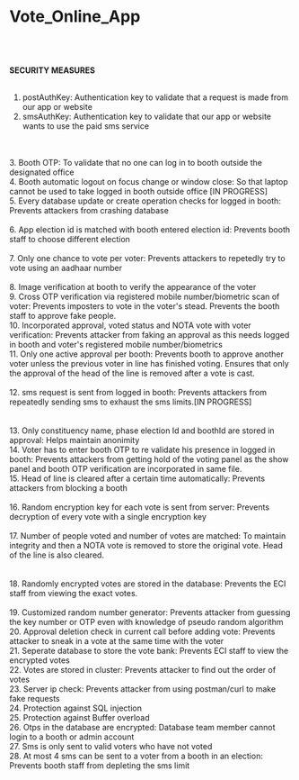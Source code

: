 # Vote_Online_App
<br>
<br>
<br>
<b>SECURITY MEASURES</b><br><br>

1. postAuthKey: Authentication key to validate that a request is made from our app or website<br>
2. smsAuthKey: Authentication key to validate that our app or website wants to use the paid sms service<br>
<br>
<br>
3. Booth OTP: To validate that no one can log in to booth outside the designated office<br>
4. Booth automatic logout on focus change or window close: So that laptop cannot be used to take logged in booth outside office [IN PROGRESS]<br>
5. Every database update or create operation checks for logged in booth: Prevents attackers from crashing database<br>
<br>
6. App election id is matched with booth entered election id: Prevents booth staff to choose different election<br>
<br>
7. Only one chance to vote per voter: Prevents attackers to repetedly try to vote using an aadhaar number<br>
<br>
8. Image verification at booth to verify the appearance of the voter<br>
9. Cross OTP verification via registered mobile number/biometric scan of voter: Prevents imposters to vote in the voter's stead. Prevents the booth staff to approve fake people.<br>
10. Incorporated approval, voted status and NOTA vote with voter verification: Prevents attacker from faking an approval as this needs logged in booth and voter's registered mobile number/biometrics<br>
11. Only one active approval per booth: Prevents booth to approve another voter unless the previous voter in line has finished voting. Ensures that only the approval of the head of the line is removed after a vote is cast.<br>
<br>
12. sms request is sent from logged in booth: Prevents attackers from repeatedly sending sms to exhaust the sms limits.[IN PROGRESS]<br>
<br>
<br>
13. Only constituency name, phase election Id and boothId are stored in approval: Helps maintain anonimity<br>
14. Voter has to enter booth OTP to re validate his presence in logged in booth: Prevents attackers from getting hold of the voting panel as the show panel and booth OTP verification are incorporated in same file.<br>
15. Head of line is cleared after a certain time automatically: Prevents attackers from blocking a booth<br> 
<br>
16. Random encryption key for each vote is sent from server: Prevents decryption of every vote with a single encryption key<br> 
<br>
17. Number of people voted and number of votes are matched: To maintain integrity and then a NOTA vote is removed to store the original vote. Head of the line is also cleared.<br>
<br>
<br>
18. Randomly encrypted votes are stored in the database: Prevents the ECI staff from viewing the exact votes.<br>
<br>
19. Customized random number generator: Prevents attacker from guessing the key number or OTP even with knowledge of pseudo random algorithm
<br>
20. Approval deletion check in current call before adding vote: Prevents attacker to sneak in a vote at the same time with the voter
<br>
21. Seperate database to store the vote bank: Prevents ECI staff to view the encrypted votes
<br>
22. Votes are stored in cluster: Prevents attacker to find out the order of votes
<br>
23. Server ip check: Prevents attacker from using postman/curl to make fake requests
<br>
24. Protection against SQL injection
<br>
25. Protection against Buffer overload
<br>
26. Otps in the database are encrypted: Database team member cannot login to a booth or admin account
<br>
27. Sms is only sent to valid voters who have not voted
<br>
28. At most 4 sms can be sent to a voter from a booth in an election: Prevents booth staff from depleting the sms limit

